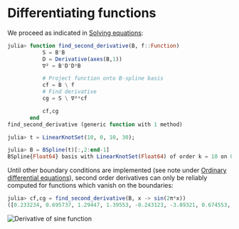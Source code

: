 # Differentiating functions

We proceed as indicated in [Solving equations](@ref):

```julia
julia> function find_second_derivative(B, f::Function)
           S = B'B
           D = Derivative(axes(B,1))
           ∇² = B'D'D*B

           # Project function onto B-spline basis
           cf = B \ f
           # Find derivative
           cg = S \ ∇²*cf

           cf,cg
       end
find_second_derivative (generic function with 1 method)

julia> t = LinearKnotSet(10, 0, 10, 30);

julia> B = BSpline(t)[:,2:end-1]
BSpline{Float64} basis with LinearKnotSet(Float64) of order k = 10 on 0.0..10.0 (30 intervals), restricted to basis functions 2..38 ⊂ 1..39
```

Until other boundary conditions are implemented (see note under
[Ordinary differential equations](@ref)), second order derivatives can
only be reliably computed for functions which vanish on the
boundaries:

```julia
julia> cf,cg = find_second_derivative(B, x -> sin(2π*x))
([0.233234, 0.695737, 1.29447, 1.39553, -0.243123, -3.89321, 0.674553, 5.76264, -5.77088, -0.0104052  …  0.0104052, 5.77088, -5.76264, -0.674553, 3.89321, 0.243123, -1.39553, -1.29447, -0.695737, -0.233234], [-9.54927, -26.7923, -52.0097, -54.1103, 8.69076, 154.459, -27.2137, -227.101, 227.581, 0.568577  …  -0.568577, -227.581, 227.101, 27.2137, -154.459, -8.69076, 54.1103, 52.0097, 26.7923, 9.54927])
```

![Derivative of sine function](../figures/bsplines/sine-derivative.svg)
